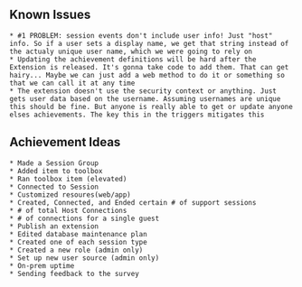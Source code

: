 ## Known Issues

	* #1 PROBLEM: session events don't include user info! Just "host" info. So if a user sets a display name, we get that string instead of the actualy unique user name, which we were going to rely on
	* Updating the achievement definitions will be hard after the Extension is released. It's gonna take code to add them. That can get hairy... Maybe we can just add a web method to do it or something so that we can call it at any time
	* The extension doesn't use the security context or anything. Just gets user data based on the username. Assuming usernames are unique this should be fine. But anyone is really able to get or update anyone elses achievements. The key this in the triggers mitigates this

## Achievement Ideas

	* Made a Session Group
	* Added item to toolbox
	* Ran toolbox item (elevated)
	* Connected to Session
	* Customized resoures(web/app)
	* Created, Connected, and Ended certain # of support sessions
	* # of total Host Connections
	* # of connections for a single guest
	* Publish an extension
	* Edited database maintenance plan
	* Created one of each session type
	* Created a new role (admin only)
	* Set up new user source (admin only)
	* On-prem uptime
	* Sending feedback to the survey
